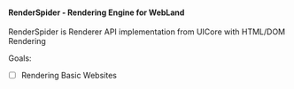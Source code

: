 #### RenderSpider - Rendering Engine for WebLand

RenderSpider is Renderer API implementation from UICore with HTML/DOM Rendering

Goals:
 - [ ] Rendering Basic Websites